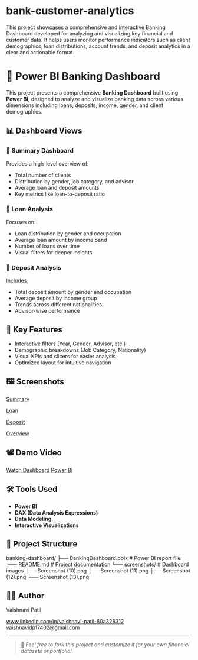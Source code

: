 # bank-customer-analytics
This project showcases a comprehensive and interactive Banking Dashboard developed for analyzing and visualizing key financial and customer data. It helps users monitor performance indicators such as client demographics, loan distributions, account trends, and deposit analytics in a clear and actionable format.

# 🏦 Power BI Banking Dashboard

This project presents a comprehensive **Banking Dashboard** built using **Power BI**, designed to analyze and visualize banking data across various dimensions including loans, deposits, income, gender, and client demographics.

## 📊 Dashboard Views

### 🔹 Summary Dashboard
Provides a high-level overview of:
- Total number of clients
- Distribution by gender, job category, and advisor
- Average loan and deposit amounts
- Key metrics like loan-to-deposit ratio

### 🔹 Loan Analysis
Focuses on:
- Loan distribution by gender and occupation
- Average loan amount by income band
- Number of loans over time
- Visual filters for deeper insights

### 🔹 Deposit Analysis
Includes:
- Total deposit amount by gender and occupation
- Average deposit by income group
- Trends across different nationalities
- Advisor-wise performance

## 📌 Key Features

- Interactive filters (Year, Gender, Advisor, etc.)
- Demographic breakdowns (Job Category, Nationality)
- Visual KPIs and slicers for easier analysis
- Optimized layout for intuitive navigation

## 🖼️ Screenshots


 [Summary](https://github.com/user-attachments/assets/77f76e5e-4255-432d-927b-2ae9182217ea)
 
 [Loan](https://github.com/user-attachments/assets/a06adf83-f7df-473c-a46c-09d62aa7e885)
 
 [Deposit](https://github.com/user-attachments/assets/981346a1-f234-451e-805c-c2bb67d6925e)
 
 [Overview](https://github.com/user-attachments/assets/6fef810e-07ce-44e2-bc1f-664368442e97) 



## 📽️ Demo Video

[Watch Dashboard Power Bi](https://drive.google.com/file/d/1QUf8M6F7HAWQcoDq2lpalQNAGg_7HNDZ/view?usp=sharing) 


## 🛠️ Tools Used

- **Power BI**
- **DAX (Data Analysis Expressions)**
- **Data Modeling**
- **Interactive Visualizations**

## 📂 Project Structure

banking-dashboard/
├── BankingDashboard.pbix # Power BI report file
├── README.md # Project documentation
└── screenshots/ # Dashboard images
├── Screenshot (10).png
├── Screenshot (11).png
├── Screenshot (12).png
└── Screenshot (13).png


## 🧑‍💼 Author

Vaishnavi Patil

www.linkedin.com/in/vaishnavi-patil-60a328312  
vaishnavidp17402@gmail.com

---

> 📢 *Feel free to fork this project and customize it for your own financial datasets or portfolio!*


